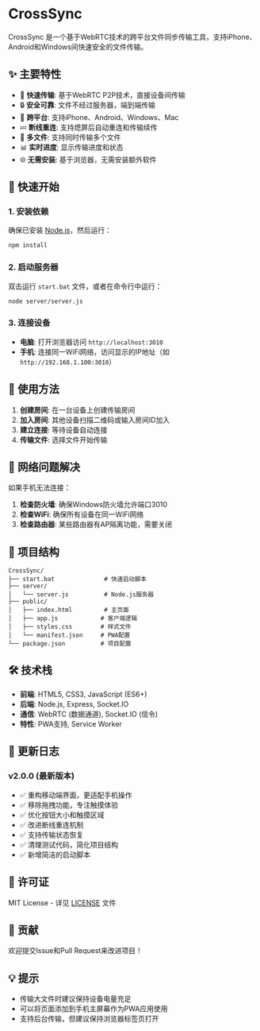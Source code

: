 # CrossSync

CrossSync 是一个基于WebRTC技术的跨平台文件同步传输工具，支持iPhone、Android和Windows间快速安全的文件传输。

## ✨ 主要特性

- 🚀 **快速传输**: 基于WebRTC P2P技术，直接设备间传输
- 🔒 **安全可靠**: 文件不经过服务器，端到端传输
- 📱 **跨平台**: 支持iPhone、Android、Windows、Mac
- 💤 **断线重连**: 支持熄屏后自动重连和传输续传
- 🔄 **多文件**: 支持同时传输多个文件
- 📊 **实时进度**: 显示传输进度和状态
- 🌐 **无需安装**: 基于浏览器，无需安装额外软件

## 🚀 快速开始

### 1. 安装依赖

确保已安装 [Node.js](https://nodejs.org)，然后运行：

```bash
npm install
```

### 2. 启动服务器

双击运行 `start.bat` 文件，或者在命令行中运行：

```bash
node server/server.js
```

### 3. 连接设备

- **电脑**: 打开浏览器访问 `http://localhost:3010`
- **手机**: 连接同一WiFi网络，访问显示的IP地址（如 `http://192.168.1.100:3010`）

## 📱 使用方法

1. **创建房间**: 在一台设备上创建传输房间
2. **加入房间**: 其他设备扫描二维码或输入房间ID加入
3. **建立连接**: 等待设备自动连接
4. **传输文件**: 选择文件开始传输

## 🔧 网络问题解决

如果手机无法连接：

1. **检查防火墙**: 确保Windows防火墙允许端口3010
2. **检查WiFi**: 确保所有设备在同一WiFi网络
3. **检查路由器**: 某些路由器有AP隔离功能，需要关闭

## 📁 项目结构

```
CrossSync/
├── start.bat              # 快速启动脚本
├── server/
│   └── server.js          # Node.js服务器
├── public/
│   ├── index.html         # 主页面
│   ├── app.js            # 客户端逻辑
│   ├── styles.css        # 样式文件
│   └── manifest.json     # PWA配置
└── package.json          # 项目配置
```

## 🛠 技术栈

- **前端**: HTML5, CSS3, JavaScript (ES6+)
- **后端**: Node.js, Express, Socket.IO
- **通信**: WebRTC (数据通道), Socket.IO (信令)
- **特性**: PWA支持, Service Worker

## 🔄 更新日志

### v2.0.0 (最新版本)

- ✅ 重构移动端界面，更适配手机操作
- ✅ 移除拖拽功能，专注触摸体验
- ✅ 优化按钮大小和触摸区域
- ✅ 改进断线重连机制
- ✅ 支持传输状态恢复
- ✅ 清理测试代码，简化项目结构
- ✅ 新增简洁的启动脚本

## 📄 许可证

MIT License - 详见 [LICENSE](LICENSE) 文件

## 🤝 贡献

欢迎提交Issue和Pull Request来改进项目！

## 💡 提示

- 传输大文件时建议保持设备电量充足
- 可以将页面添加到手机主屏幕作为PWA应用使用
- 支持后台传输，但建议保持浏览器标签页打开